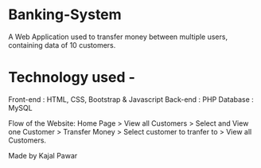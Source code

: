 # Banking-System
  
A Web Application used to transfer money between multiple users, containing data of 10 customers.  

# Technology used - 
Front-end : HTML, CSS, Bootstrap & Javascript 
Back-end : PHP 
Database : MySQL   

Flow of the Website: Home Page > View all Customers > Select and View one Customer > Transfer Money > Select customer to tranfer to  > View all Customers.

Made by Kajal Pawar
